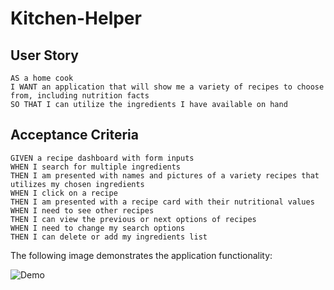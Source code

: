 # Kitchen-Helper

## User Story

```
AS a home cook
I WANT an application that will show me a variety of recipes to choose from, including nutrition facts
SO THAT I can utilize the ingredients I have available on hand
```

## Acceptance Criteria

```
GIVEN a recipe dashboard with form inputs
WHEN I search for multiple ingredients
THEN I am presented with names and pictures of a variety recipes that utilizes my chosen ingredients
WHEN I click on a recipe
THEN I am presented with a recipe card with their nutritional values
WHEN I need to see other recipes
THEN I can view the previous or next options of recipes
WHEN I need to change my search options
THEN I can delete or add my ingredients list
```

The following image demonstrates the application functionality:

![Demo](./assets/kitchen-helper-demo.png)